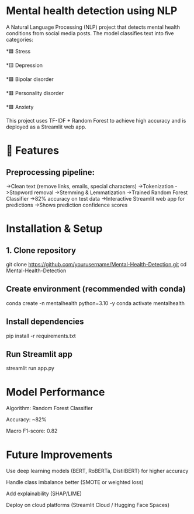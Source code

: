 # Mental health detection using NLP

A Natural Language Processing (NLP) project that detects mental health conditions from social media posts.
The model classifies text into five categories:

*🟦 Stress

*🟨 Depression

*🟩 Bipolar disorder

*🟥 Personality disorder

*🟪 Anxiety

This project uses TF-IDF + Random Forest to achieve high accuracy and is deployed as a Streamlit web app.

# 🚀 Features

## Preprocessing pipeline:

->Clean text (remove links, emails, special characters)
->Tokenization
->Stopword removal
->Stemming & Lemmatization
->Trained Random Forest Classifier
->82% accuracy on test data
->Interactive Streamlit web app for predictions
->Shows prediction confidence scores

# Installation & Setup
## 1. Clone repository
git clone https://github.com/yourusername/Mental-Health-Detection.git
cd Mental-Health-Detection

## Create environment (recommended with conda)
conda create -n mentalhealth python=3.10 -y
conda activate mentalhealth

## Install dependencies
pip install -r requirements.txt

## Run Streamlit app
streamlit run app.py

# Model Performance

Algorithm: Random Forest Classifier

Accuracy: ~82%

Macro F1-score: 0.82

# Future Improvements

Use deep learning models (BERT, RoBERTa, DistilBERT) for higher accuracy

Handle class imbalance better (SMOTE or weighted loss)

Add explainability (SHAP/LIME)

Deploy on cloud platforms (Streamlit Cloud / Hugging Face Spaces)

